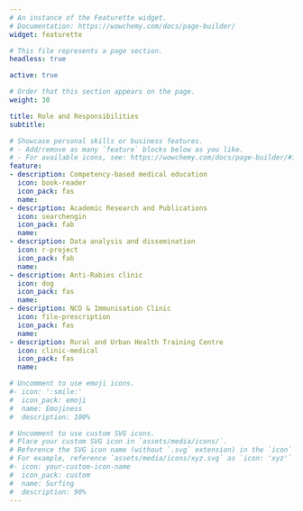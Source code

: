 ```yaml
---
# An instance of the Featurette widget.
# Documentation: https://wowchemy.com/docs/page-builder/
widget: featurette

# This file represents a page section.
headless: true

active: true

# Order that this section appears on the page.
weight: 30

title: Role and Responsibilities
subtitle:

# Showcase personal skills or business features.
# - Add/remove as many `feature` blocks below as you like.
# - For available icons, see: https://wowchemy.com/docs/page-builder/#icons
feature:
- description: Competency-based medical education
  icon: book-reader
  icon_pack: fas
  name: 
- description: Academic Research and Publications
  icon: searchengin
  icon_pack: fab
  name: 
- description: Data analysis and dissemination
  icon: r-project
  icon_pack: fab
  name: 
- description: Anti-Rabies clinic
  icon: dog 
  icon_pack: fas
  name: 
- description: NCD & Immunisation Clinic 
  icon: file-prescription
  icon_pack: fas
  name: 
- description: Rural and Urban Health Training Centre
  icon: clinic-medical
  icon_pack: fas
  name: 

# Uncomment to use emoji icons.
#- icon: ':smile:'
#  icon_pack: emoji
#  name: Emojiness
#  description: 100% 

# Uncomment to use custom SVG icons.
# Place your custom SVG icon in `assets/media/icons/`.
# Reference the SVG icon name (without `.svg` extension) in the `icon` field.
# For example, reference `assets/media/icons/xyz.svg` as `icon: 'xyz'`
#- icon: your-custom-icon-name
#  icon_pack: custom
#  name: Surfing
#  description: 90%
---
```

